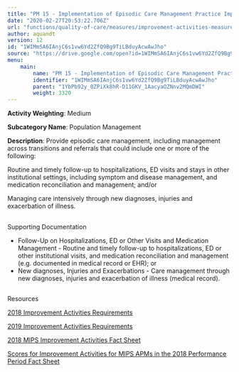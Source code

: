 ```yaml
---
title: "PM 15 - Implementation of Episodic Care Management Practice Improvements"
date: "2020-02-27T20:53:22.706Z"
url: "functions/quality-of-care/measures/improvement-activities-measures/2018-improvement-activities/pm-15-implementation-of-episodic-care-management-practice-improvements.html"
author: aquandt
version: 12
id: "1WIMmSA6IAnjC6s1vw6Yd2ZfQ9Bg9TiLBduyAcwAwJho"
source: "https://drive.google.com/open?id=1WIMmSA6IAnjC6s1vw6Yd2ZfQ9Bg9TiLBduyAcwAwJho"
menu:
    main:
        name: "PM 15 - Implementation of Episodic Care Management Practice Improvements"
        identifier: "1WIMmSA6IAnjC6s1vw6Yd2ZfQ9Bg9TiLBduyAcwAwJho"
        parent: "1YbPb92y_0ZPiXk8hR-D11GKV_1AacyaOZNnv2MQmDWI"
        weight: 3320
---
```









**Activity Weighting**: Medium

**Subcategory Name**: Population Management

**Description**: Provide episodic care management, including management across transitions and referrals that could include one or more of the following:

Routine and timely follow-up to hospitalizations, ED visits and stays in other institutional settings, including symptom and disease management, and medication reconciliation and management; and/or

Managing care intensively through new diagnoses, injuries and exacerbation of illness.







## 

Supporting Documentation

* Follow-Up on Hospitalizations, ED or Other Visits and Medication Management - Routine and timely follow-up to hospitalizations, ED or other institutional visits, and medication reconciliation and management (e.g. documented in medical record or EHR); or 
* New diagnoses, Injuries and Exacerbations - Care management through new diagnoses, injuries and exacerbation of illness (medical record).







## 

Resources

[2018 Improvement Activities Requirements](https://qpp.cms.gov/mips/improvement-activities?py=2018)

[2019 Improvement Activities Requirements](https://qpp.cms.gov/mips/improvement-activities?py=2019)

[2018 MIPS Improvement Activities Fact Sheet](https://qpp.cms.gov/resource/2018%20MIPS%20Improvement%20Activities%20Fact%20Sheet)

[Scores for Improvement Activities for MIPS APMs in the 2018 Performance Period Fact Sheet](https://qpp.cms.gov/resource/2018%20MIPS%20APMs%20improvement%20Activities%20scores%20fact%20sheet)

